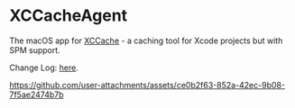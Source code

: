 # XCCacheAgent

The macOS app for [XCCache](https://github.com/trinhngocthuyen/xccache) - a caching tool for Xcode projects but with SPM support.

Change Log: [here](/CHANGELOG.md).

https://github.com/user-attachments/assets/ce0b2f63-852a-42ec-9b08-7f5ae2474b7b
